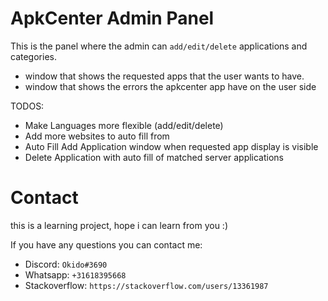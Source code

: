 # ApkCenter Admin Panel

This is the panel where the admin can `add/edit/delete` applications and categories.
- window that shows the requested apps that the user wants to have.
- window that shows the errors the apkcenter app have on the user side

TODOS:
- Make Languages more flexible (add/edit/delete)
- Add more websites to auto fill from
- Auto Fill Add Application window when requested app display is visible 
- Delete Application with auto fill of matched server applications



# Contact
this is a learning project, hope i can learn from you :)

If you have any questions you can contact me:
- Discord: `Okido#3690`
- Whatsapp: `+31618395668`
- Stackoverflow: `https://stackoverflow.com/users/13361987`
